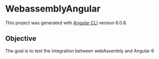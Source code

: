 # WebassemblyAngular

This project was generated with [Angular CLI](https://github.com/angular/angular-cli) version 6.0.8.

## Objective
The goal is to test the integration between webAssembly and Angular 6
